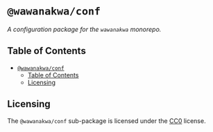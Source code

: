 # `@wawanakwa/conf`

*A configuration package for the `wawanakwa` monorepo.*

## Table of Contents

- [`@wawanakwa/conf`](#wawanakwaconf)
	- [Table of Contents](#table-of-contents)
	- [Licensing](#licensing)

## Licensing

The `@wawanakwa/conf` sub-package is licensed under the [CC0](LICENSE) license.
